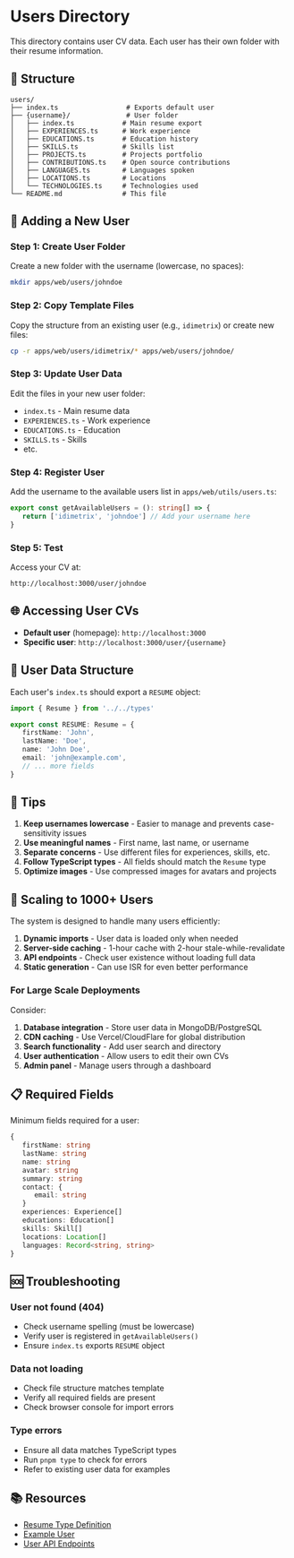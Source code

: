 # Users Directory

This directory contains user CV data. Each user has their own folder with their resume information.

## 📁 Structure

```
users/
├── index.ts                 # Exports default user
├── {username}/              # User folder
│   ├── index.ts            # Main resume export
│   ├── EXPERIENCES.ts      # Work experience
│   ├── EDUCATIONS.ts       # Education history
│   ├── SKILLS.ts           # Skills list
│   ├── PROJECTS.ts         # Projects portfolio
│   ├── CONTRIBUTIONS.ts    # Open source contributions
│   ├── LANGUAGES.ts        # Languages spoken
│   ├── LOCATIONS.ts        # Locations
│   └── TECHNOLOGIES.ts     # Technologies used
└── README.md               # This file
```

## 🚀 Adding a New User

### Step 1: Create User Folder

Create a new folder with the username (lowercase, no spaces):

```bash
mkdir apps/web/users/johndoe
```

### Step 2: Copy Template Files

Copy the structure from an existing user (e.g., `idimetrix`) or create new files:

```bash
cp -r apps/web/users/idimetrix/* apps/web/users/johndoe/
```

### Step 3: Update User Data

Edit the files in your new user folder:

- `index.ts` - Main resume data
- `EXPERIENCES.ts` - Work experience
- `EDUCATIONS.ts` - Education
- `SKILLS.ts` - Skills
- etc.

### Step 4: Register User

Add the username to the available users list in `apps/web/utils/users.ts`:

```typescript
export const getAvailableUsers = (): string[] => {
   return ['idimetrix', 'johndoe'] // Add your username here
}
```

### Step 5: Test

Access your CV at:

```
http://localhost:3000/user/johndoe
```

## 🌐 Accessing User CVs

- **Default user** (homepage): `http://localhost:3000`
- **Specific user**: `http://localhost:3000/user/{username}`

## 📝 User Data Structure

Each user's `index.ts` should export a `RESUME` object:

```typescript
import { Resume } from '../../types'

export const RESUME: Resume = {
   firstName: 'John',
   lastName: 'Doe',
   name: 'John Doe',
   email: 'john@example.com',
   // ... more fields
}
```

## 🔧 Tips

1. **Keep usernames lowercase** - Easier to manage and prevents case-sensitivity issues
2. **Use meaningful names** - First name, last name, or username
3. **Separate concerns** - Use different files for experiences, skills, etc.
4. **Follow TypeScript types** - All fields should match the `Resume` type
5. **Optimize images** - Use compressed images for avatars and projects

## 🚀 Scaling to 1000+ Users

The system is designed to handle many users efficiently:

1. **Dynamic imports** - User data is loaded only when needed
2. **Server-side caching** - 1-hour cache with 2-hour stale-while-revalidate
3. **API endpoints** - Check user existence without loading full data
4. **Static generation** - Can use ISR for even better performance

### For Large Scale Deployments

Consider:

1. **Database integration** - Store user data in MongoDB/PostgreSQL
2. **CDN caching** - Use Vercel/CloudFlare for global distribution
3. **Search functionality** - Add user search and directory
4. **User authentication** - Allow users to edit their own CVs
5. **Admin panel** - Manage users through a dashboard

## 📋 Required Fields

Minimum fields required for a user:

```typescript
{
   firstName: string
   lastName: string
   name: string
   avatar: string
   summary: string
   contact: {
      email: string
   }
   experiences: Experience[]
   educations: Education[]
   skills: Skill[]
   locations: Location[]
   languages: Record<string, string>
}
```

## 🆘 Troubleshooting

### User not found (404)

- Check username spelling (must be lowercase)
- Verify user is registered in `getAvailableUsers()`
- Ensure `index.ts` exports `RESUME` object

### Data not loading

- Check file structure matches template
- Verify all required fields are present
- Check browser console for import errors

### Type errors

- Ensure all data matches TypeScript types
- Run `pnpm type` to check for errors
- Refer to existing user data for examples

## 📚 Resources

- [Resume Type Definition](../../types/Resume.ts)
- [Example User](./idimetrix/)
- [User API Endpoints](../pages/api/users/)
